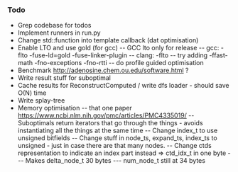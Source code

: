 ### Todo
- Grep codebase for todos
- Implement runners in run.py
- Change std::function into template callback (dat optimisation)
- Enable LTO and use gold (for gcc)
-- GCC lto only for release
-- gcc: -flto -fuse-ld=gold -fuse-linker-plugin
-- clang: -flto 
-- try adding -ffast-math -fno-exceptions -fno-rtti
-- do profile guided optimisation
- Benchmark http://adenosine.chem.ou.edu/software.html ?
- Write result stuff for suboptimal
- Cache results for ReconstructComputed / write dfs loader - should save O(N) time
- Write splay-tree
- Memory optimisation
-- that one paper https://www.ncbi.nlm.nih.gov/pmc/articles/PMC4335019/
-- Suboptimals return iterators that go through the things - avoids instantiating all the things at the same time
-- Change index_t to use unsigned bitfields
-- Change stuff in node_ts, expand_ts, index_ts to unsigned - just in case there are that many nodes.
-- Change ctds representation to indicate an index part instead => ctd_idx_t in one byte
--- Makes delta_node_t 30 bytes
--- num_node_t still at 34 bytes
